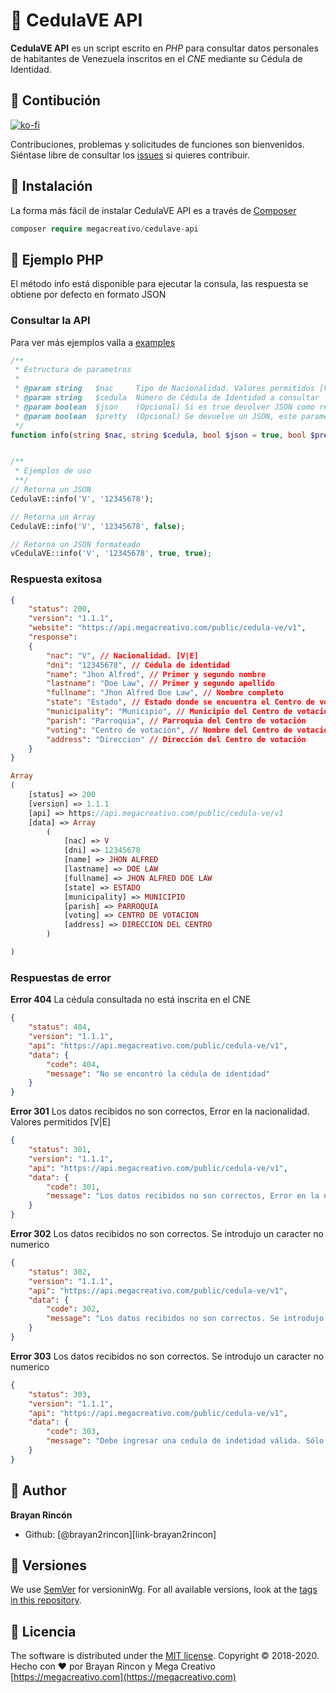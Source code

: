 # 👋 CedulaVE API

**CedulaVE API** es un script escrito en *PHP* para consultar datos personales de habitantes de Venezuela inscritos en el *CNE* mediante su Cédula de Identidad.

## 🤝 Contibución

[![ko-fi][ico-kofi]][link-kofi]

Contribuciones, problemas y solicitudes de funciones son bienvenidos. Siéntase libre de consultar los [issues](https://github.com/megacreativo/CedulaVE-API/issues) si quieres contribuir.

## :minidisc: Instalación

La forma más fácil de instalar CedulaVE API es a través de [Composer](https://github.com/composer/composer)

```php
composer require megacreativo/cedulave-api
```

## :scroll: Ejemplo PHP

El método info está disponible para ejecutar la consula, las respuesta se obtiene por defecto en formato JSON

### Consultar la API

Para ver más ejemplos valla a [examples]()

```php
/**
 * Estructura de parametros
 * 
 * @param string   $nac     Tipo de Nacionalidad. Valores permitidos [V|E]. Cualquier otro valor producirá un Error 301
 * @param string   $cedula  Número de Cédula de Identidad a consultar
 * @param boolean  $json    (Opcional) Si es true devolver JSON como respuesta, en caso contrario devuelve un ARRAY. Valor por defecto TRUE
 * @param boolean  $pretty  (Opcional) Se devuelve un JSON, este parametro establece si se aplica JSON_PRETTY_PRINT. Valor por defecto FALSE
 */
function info(string $nac, string $cedula, bool $json = true, bool $pretty = false)


/**
 * Ejemplos de uso
 **/
// Retorna un JSON
CedulaVE::info('V', '12345678');

// Retorna un Array
CedulaVE::info('V', '12345678', false);

// Retorna un JSON formateado 
vCedulaVE::info('V', '12345678', true, true);
```

### Respuesta exitosa

```json
{
    "status": 200,
    "version": "1.1.1",
    "website": "https://api.megacreativo.com/public/cedula-ve/v1",
    "response":
    {
        "nac": "V", // Nacionalidad. [V|E]
        "dni": "12345678", // Cédula de identidad
        "name": "Jhon Alfred", // Primer y segundo nombre
        "lastname": "Doe Law", // Primer y segundo apellido
        "fullname": "Jhon Alfred Doe Law", // Nombre completo
        "state": "Estado", // Estado donde se encuentra el Centro de votación
        "municipality": "Municipio", // Municipio del Centro de votación
        "parish": "Parroquia", // Parroquia del Centro de votación
        "voting": "Centro de votación", // Nombre del Centro de votación        
        "address": "Direccion" // Dirección del Centro de votación
    }
}
```

```php
Array
(
    [status] => 200
    [version] => 1.1.1
    [api] => https://api.megacreativo.com/public/cedula-ve/v1
    [data] => Array
        (
            [nac] => V
            [dni] => 12345678
            [name] => JHON ALFRED
            [lastname] => DOE LAW
            [fullname] => JHON ALFRED DOE LAW
            [state] => ESTADO
            [municipality] => MUNICIPIO
            [parish] => PARROQUIA
            [voting] => CENTRO DE VOTACION
            [address] => DIRECCION DEL CENTRO
        )

)
```

### Respuestas de error

**Error 404** La cédula consultada no está inscrita en el CNE

```json
{
    "status": 404,
    "version": "1.1.1",
    "api": "https://api.megacreativo.com/public/cedula-ve/v1",
    "data": {
        "code": 404,
        "message": "No se encontró la cédula de identidad"
    }
}
```

**Error 301** Los datos recibidos no son correctos, Error en la nacionalidad. Valores permitidos [V|E]

```json
{
    "status": 301,
    "version": "1.1.1",
    "api": "https://api.megacreativo.com/public/cedula-ve/v1",
    "data": {
        "code": 301,
        "message": "Los datos recibidos no son correctos, Error en la nacionalidad. Valores permitidos [V|E]"
    }
}
```

**Error 302** Los datos recibidos no son correctos. Se introdujo un caracter no numerico

```json
{
    "status": 302,
    "version": "1.1.1",
    "api": "https://api.megacreativo.com/public/cedula-ve/v1",
    "data": {
        "code": 302,
        "message": "Los datos recibidos no son correctos. Se introdujo un caracter no numerico"
    }
}
```

**Error 303** Los datos recibidos no son correctos. Se introdujo un caracter no numerico

```json
{
    "status": 303,
    "version": "1.1.1",
    "api": "https://api.megacreativo.com/public/cedula-ve/v1",
    "data": {
        "code": 303,
        "message": "Debe ingresar una cedula de indetidad válida. Sólo se permiten caracteres numéricos"
    }
}
```


## 👤 Author

**Brayan Rincón**
- Github: [@brayan2rincon][link-brayan2rincon]

## 📌 Versiones 

We use [SemVer](http://semver.org/) for versioninWg. For all available versions, look at the [tags in this repository](https://github.com/tu/proyecto/tags).

## 📝 Licencia

The software is distributed under the [MIT license](https://github.com/megacreativo/CedulaVE-API/master/LICENSE).
Copyright © 2018-2020. Hecho con ❤️ por Brayan Rincon y Mega Creativo [https://megacreativo.com](https://megacreativo.com)

[ico-kofi]: https://www.ko-fi.com/img/githubbutton_sm.svg
[link-kofi]: https://ko-fi.com/N4N21DSFZ
